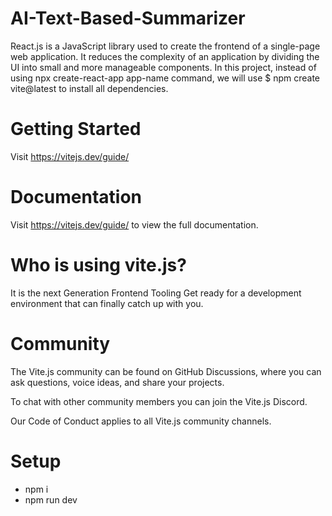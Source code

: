 # AI-Text-Based-Summarizer

React.js is a JavaScript library used to create the frontend of a single-page web application. 
It reduces the complexity of an application by dividing the UI into small and more manageable components. In this project, instead of using npx create-react-app app-name command, we will use $ npm create vite@latest
 to install all dependencies.

# Getting Started
Visit https://vitejs.dev/guide/

# Documentation
Visit https://vitejs.dev/guide/ to view the full documentation.

# Who is using vite.js?
It is the next Generation Frontend Tooling
Get ready for a development environment that can finally catch up with you.

# Community
The Vite.js community can be found on GitHub Discussions, where you can ask questions, voice ideas, and share your projects.

To chat with other community members you can join the Vite.js Discord.

Our Code of Conduct applies to all Vite.js community channels.

# Setup

- npm i
- npm run dev
